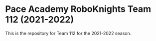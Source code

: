 # Pace Academy RoboKnights Team 112 (2021-2022)
 
This is the repository for Team 112 for the 2021-2022 season.
